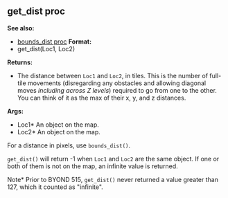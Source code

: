 ## get_dist proc
**See also:**
*   [bounds_dist proc](/ref/proc/bounds_dist.md) <!-- -->
**Format:**
*   get_dist(Loc1, Loc2)
<!-- -->
**Returns:**
*   The distance between `Loc1` and `Loc2`, in tiles. This is the number
    of full-tile movements (disregarding any obstacles and allowing
    diagonal moves *including across Z levels*) required to go from one
    to the other. You can think of it as the max of their x, y, and z
    distances.
<!-- -->
**Args:**
*   Loc1* An object on the map.
*   Loc2* An object on the map.


For a distance in pixels, use `bounds_dist()`.


`get_dist()` will return -1 when `Loc1` and `Loc2` are the same
object. If one or both of them is not on the map, an infinite value is
returned. 

Note* Prior to BYOND 515, `get_dist()` never returned
a value greater than 127, which it counted as \"infinite\".
